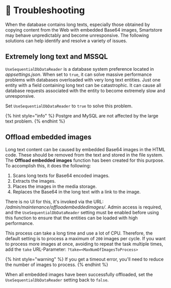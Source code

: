 # 🐣 Troubleshooting

When the database contains long texts, especially those obtained by copying content from the Web with embedded Base64 images, Smartstore may behave unpredictably and become unresponsive. The following solutions can help identify and resolve a variety of issues.

## Extremely long text and MSSQL

`UseSequentialDbDataReader` is a database system preference located in _appsettings.json_. When set to `true`, it can solve massive performance problems with databases overloaded with very long text entities. Just one entity with a field containing long text can be catastrophic. It can cause all database requests associated with the entity to become extremely slow and unresponsive.

Set `UseSequentialDbDataReader` to `true` to solve this problem.

{% hint style="info" %}
Postgre and MySQL are not affected by the large text problem.
{% endhint %}

## Offload embedded images

Long text content can be caused by embedded Base64 images in the HTML code. These should be removed from the text and stored in the file system. The **Offload embedded images** function has been created for this purpose. To accomplish this, it does the following:

1. Scans long texts for Base64 encoded images.
2. Extracts the images.
3. Places the images in the media storage.
4. Replaces the Base64 in the long text with a link to the image.

There is no UI for this, it's invoked via the URL: _/admin/maintenance/offloadembeddedimages/_. Admin access is required, and the `UseSequentialDbDataReader` setting must be enabled before using this function to ensure that the entities can be loaded with high performance.

This process can take a long time and use a lot of CPU. Therefore, the default setting is to process a maximum of `200` images per cycle. If you want to process more images at once, avoiding to repeat the task multiple times, add the `take` URL-Parameter: `?take=<MaxNumOfImagesToProcess>`

{% hint style="warning" %}
If you get a timeout error, you'll need to reduce the number of images to process.
{% endhint %}

When all embedded images have been successfully offloaded, set the `UseSequentialDbDataReader` setting back to `false`.
